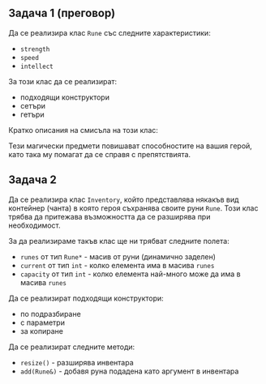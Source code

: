 ## Задача 1 (преговор)
Да се реализира клас `Rune` със следните характеристики:
- `strength`
- `speed`
- `intellect`

За този клас да се реализират:
- подходящи конструктори
- сетъри
- гетъри

Кратко описания на смисъла на този клас:

Тези магически предмети повишават способностите на вашия герой, 
като така му помагат да се справя с препятствията.

## Задача 2
Да се реализира клас `Inventory`, който представлява някакъв вид контейнер (чанта) в която героя съхранява своите руни `Rune`.
Този клас трябва да притежава възможността да се разширява при необходимост. 

За да реализираме такъв клас ще ни трябват следните полета:
- `runes` от тип `Rune*` - масив от руни (динамично заделен)
- `current` от тип `int` - колко елемента има в масива `runes`
- `capacity` от тип `int` - колко елемента най-много може да има в масива `runes`

Да се реализират подходящи конструктори:
- по подразбиране
- с параметри
- за копиране

Да се реализират следните методи:
- `resize()` - разширява инвентара
- `add(Rune&)` - добавя руна подадена като аргумент в инвентара
